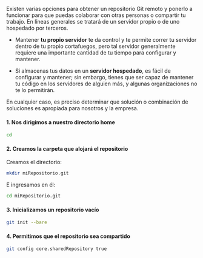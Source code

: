 

Existen varias opciones para obtener un repositorio Git remoto y ponerlo a funcionar para que puedas colaborar con otras personas o compartir tu trabajo. En líneas generales se tratará de un servidor propio o de uno hospedado por terceros.

* Mantener **tu propio servidor** te da control y te permite correr tu servidor dentro de tu propio cortafuegos, pero tal servidor generalmente requiere una importante cantidad de tu tiempo para configurar y mantener. 

* Si almacenas tus datos en un **servidor hospedado**, es fácil de configurar y mantener; sin embargo, tienes que ser capaz de mantener tu código en los servidores de alguien más, y algunas organizaciones no te lo permitirán.

En cualquier caso, es preciso determinar que solución o combinación de soluciones es apropiada para nosotros y la empresa.


#### 1. Nos dirigimos a nuestro directorio home 
```bash
cd
```
#### 2. Creamos la carpeta que alojará el repositorio
Creamos el directorio: 

```bash
mkdir miRepositorio.git
```
E ingresamos en él:

```bash
cd miRepositorio.git
```
#### 3. Inicializamos un repositorio vacío

```bash
git init --bare
```

#### 4. Permitimos que el repositorio sea compartido
```bash
git config core.sharedRepository true
```



